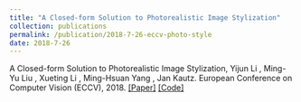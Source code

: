 ```yaml
---
title: "A Closed-form Solution to Photorealistic Image Stylization"
collection: publications
permalink: /publication/2018-7-26-eccv-photo-style
date: 2018-7-26
---
```


A Closed-form Solution to Photorealistic Image Stylization, Yijun Li , Ming-Yu Liu , Xueting Li , Ming-Hsuan Yang , Jan Kautz. European Conference on Computer Vision (ECCV), 2018. [[Paper]](https://arxiv.org/abs/1802.06474) [[Code]](https://github.com/NVIDIA/FastPhotoStyle) 

